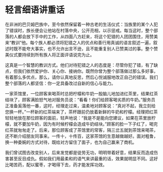 # 轻言细语讲重话

在非洲的巴贝姆巴族中，至今依然保留着一种古老的生活仪式：当族里的某个人犯了错误时，族长便会让他站在村落中央，公开亮相，以示惩戒。每当这时，整个部落的人都会放下手中的工作，从四面八方赶来，将这个犯错的人团团围住，用赞美来“教训”他。每个族人都必须将犯错之人的优点和善行用真诚的语言叙述一遍，叙述时既不能夸大事实，也不允许出言不逊，且不能重复别人已赞美过的事。整个赞美仪式要持续到所有族人将正面评语说完为止。 

这真是一个智慧的教训方式。他们对待犯错之人的态度是：尽管你犯了错，有了缺点，但我们依然爱护你、关心你、接纳你。既然你曾为整个部落做过那么多好事，有着那么多优点，那么，请你认真地反思，然后心悦诚服地改正自己的错误。我们整个部落的人都坚信：你一定具备改过自新的信心与能力。 

一家茶馆里，一位顾客来喝茶时总把柠檬和牛奶一股脑儿地加进红茶里，结果红茶结块了，顾客满脸怒气地对服务员说：“看看！你们给顾客喝劣质的牛奶。”服务员正准备奚落他一番，这时，经理走过来，温柔地对顾客说：“真对不起，我立刻给您换一杯。”一杯新的红茶端来了，茶杯跟前仍放着新鲜的牛奶和柠檬。经理把红茶轻轻地放在那位顾客的面前，轻声地说：“我是不是能向您建议，如果在茶里放柠檬，就不要加牛奶，因为有时候柠檬会造成牛奶结块。”顾客的脸一下子红了，喝完红茶就匆匆走了。后来，那位顾客成了茶馆里的常客，隔三岔五就到茶馆来喝茶，还不断介绍朋友同事来。一传十，十传百，这家茶馆的生意越做越好。面对粗鲁，换一种委婉的方式对待，既给对方留住了面子，也为自己赢来了商机。 

我们曾试图去改变别人，后来发觉都是徒劳无功，明明带着好意，结果反而造成伤害甚至反目成仇。假如我们用最柔和的语气来讲最重的话，效果就明显不同。这好比喝苦药，配以蜜枣，才喝得下去，药才能发挥功效。